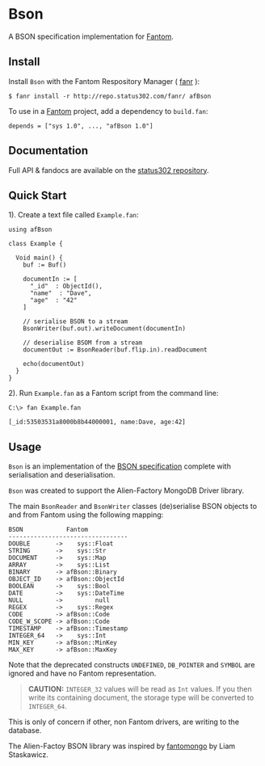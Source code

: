 # Bson

A BSON specification implementation for [Fantom](http://fantom.org/).



## Install

Install `Bson` with the Fantom Respository Manager ( [fanr](http://fantom.org/doc/docFanr/Tool.html#install) ):

    $ fanr install -r http://repo.status302.com/fanr/ afBson

To use in a [Fantom](http://fantom.org/) project, add a dependency to `build.fan`:

    depends = ["sys 1.0", ..., "afBson 1.0"]



## Documentation

Full API & fandocs are available on the [status302 repository](http://repo.status302.com/doc/afBson/#overview).



## Quick Start

1). Create a text file called `Example.fan`:

    using afBson

    class Example {

      Void main() {
        buf := Buf()

        documentIn := [
          "_id"  : ObjectId(),
          "name"  : "Dave",
          "age"  : "42"
        ]

        // serialise BSON to a stream
        BsonWriter(buf.out).writeDocument(documentIn)

        // deserialise BSOM from a stream
        documentOut := BsonReader(buf.flip.in).readDocument

        echo(documentOut)
      }
    }

2). Run `Example.fan` as a Fantom script from the command line:

    C:\> fan Example.fan

    [_id:53503531a8000b8b44000001, name:Dave, age:42]



## Usage

`Bson` is an implementation of the [BSON specification](http://bsonspec.org/spec.html) complete with serialisation and deserialisation.

`Bson` was created to support the Alien-Factory MongoDB Driver library.

The main `BsonReader` and `BsonWriter` classes (de)serialise BSON objects to and from Fantom using the following mapping:

    BSON            Fantom
    ---------------------------------
    DOUBLE       ->    sys::Float
    STRING       ->    sys::Str
    DOCUMENT     ->    sys::Map
    ARRAY        ->    sys::List
    BINARY       -> afBson::Binary
    OBJECT_ID    -> afBson::ObjectId
    BOOLEAN      ->    sys::Bool
    DATE         ->    sys::DateTime
    NULL         ->         null
    REGEX        ->    sys::Regex
    CODE         -> afBson::Code
    CODE_W_SCOPE -> afBson::Code
    TIMESTAMP    -> afBson::Timestamp
    INTEGER_64   ->    sys::Int
    MIN_KEY      -> afBson::MinKey
    MAX_KEY      -> afBson::MaxKey

Note that the deprecated constructs `UNDEFINED`, `DB_POINTER` and `SYMBOL` are ignored and have no Fantom representation.

> **CAUTION:** `INTEGER_32` values will be read as `Int` values.
If you then write its containing document, the storage type will be converted to `INTEGER_64`.

This is only of concern if other, non Fantom drivers, are writing to the database.

The Alien-Factoy BSON library was inspired by [fantomongo](https://bitbucket.org/liamstask/fantomongo) by Liam Staskawicz.

